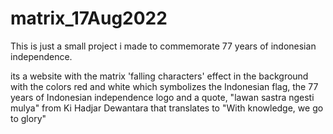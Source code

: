 # matrix_17Aug2022

This is just a small project i made to commemorate 77 years of indonesian independence.

its a website with the matrix 'falling characters' effect in the background with the colors red and white which symbolizes the Indonesian flag, the 77 years of Indonesian independence logo and a quote, "lawan sastra ngesti mulya" from Ki Hadjar Dewantara that translates to "With knowledge, we go to glory"
